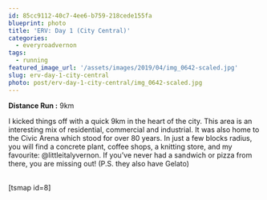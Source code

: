 ```yaml
---
id: 85cc9112-40c7-4ee6-b759-218cede155fa
blueprint: photo
title: 'ERV: Day 1 (City Central)'
categories:
  - everyroadvernon
tags:
  - running
featured_image_url: '/assets/images/2019/04/img_0642-scaled.jpg'
slug: erv-day-1-city-central
photo: post/erv-day-1-city-central/img_0642-scaled.jpg
---
```

<p><!-- wp:paragraph --></p>
<p><strong>Distance Run :</strong> 9km</p>
<p><!-- /wp:paragraph --></p>
<p><!-- wp:paragraph --></p>
<p>I kicked things off with a quick 9km in the heart of the city. This area is an interesting mix of residential, commercial and industrial. It was also home to the Civic Arena which stood for over 80 years. In just a few blocks radius, you will find a concrete plant, coffee shops, a knitting store, and my favourite: @littleitalyvernon. If you’ve never had a sandwich or pizza from there, you are missing out! (P.S. they also have Gelato)</p>
<p><!-- /wp:paragraph --></p>
<p><!-- wp:shortcode --><br />
[tsmap id=8]<br />
<!-- /wp:shortcode --></p>
<p><!-- wp:image {"id":304} --></p>
<figure class="wp-block-image"><img src="/assets/images/2019/04/img_0642.jpg" alt="" class="wp-image-304"/></figure>
<p><!-- /wp:image --></p>
<p><!-- wp:image {"id":305} --></p>
<figure class="wp-block-image"><img src="/assets/images/2019/04/gptempdownload-2.jpg" alt="" class="wp-image-305"/></figure>
<p><!-- /wp:image --></p>
<p><!-- wp:image {"id":307} --></p>
<figure class="wp-block-image"><img src="/assets/images/2019/04/img_0635.jpg" alt="" class="wp-image-307"/></figure>
<p><!-- /wp:image --></p>
<p><!-- wp:image {"id":306} --></p>
<figure class="wp-block-image"><img src="/assets/images/2019/04/img_0634.jpg" alt="" class="wp-image-306"/></figure>
<p><!-- /wp:image --></p>
